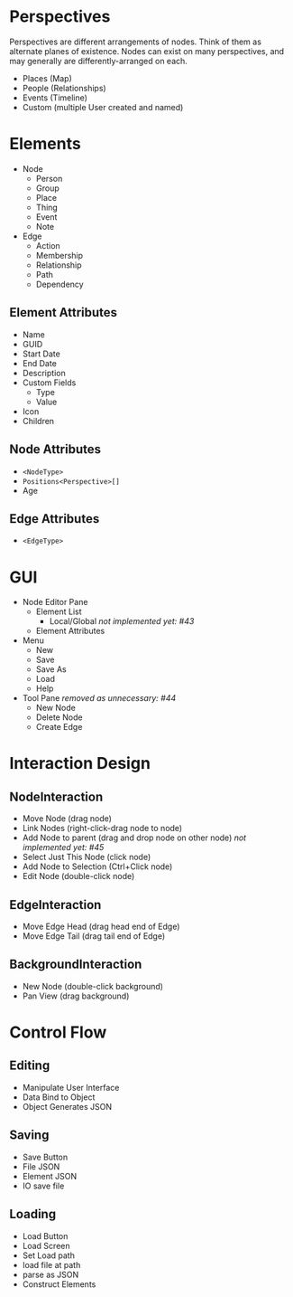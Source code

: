 # Perspectives
Perspectives are different arrangements of nodes. Think of them as alternate planes of existence. Nodes can exist on many perspectives, and may generally are differently-arranged on each.

* Places (Map)
* People (Relationships)
* Events (Timeline)
* Custom (multiple User created and named)

# Elements
* Node
	* Person
	* Group
	* Place
	* Thing
	* Event
	* Note
* Edge
	* Action
	* Membership
	* Relationship
	* Path
	* Dependency

## Element Attributes
* Name
* GUID
* Start Date
* End Date
* Description
* Custom Fields
	* Type
	* Value
* Icon
* Children

## Node Attributes
* `<NodeType>`
* `Positions<Perspective>[]`
* Age

## Edge Attributes
* `<EdgeType>`

# GUI
* Node Editor Pane
	* Element List
		* Local/Global *not implemented yet: #43*
	* Element Attributes
* Menu
	* New
	* Save
	* Save As
	* Load
	* Help
* Tool Pane *removed as unnecessary: #44*
	* New Node
	* Delete Node
	* Create Edge

# Interaction Design

## NodeInteraction
* Move Node (drag node)
* Link Nodes (right-click-drag node to node)
* Add Node to parent (drag and drop node on other node) *not implemented yet: #45*
* Select Just This Node (click node)
* Add Node to Selection (Ctrl+Click node)
* Edit Node (double-click node)

## EdgeInteraction
* Move Edge Head (drag head end of Edge)
* Move Edge Tail (drag tail end of Edge)

## BackgroundInteraction
* New Node (double-click background)
* Pan View (drag background)

# Control Flow

## Editing
* Manipulate User Interface
* Data Bind to Object
* Object Generates JSON

## Saving
* Save Button
* File JSON
* Element JSON
* IO save file

## Loading
* Load Button
* Load Screen
* Set Load path
* load file at path
* parse as JSON
* Construct Elements